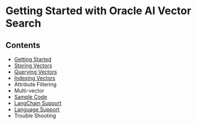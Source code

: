 # Getting Started with Oracle AI Vector Search

## Contents
- [Getting Started](Getting%20Started.md)
- [Storing Vectors](Storing%20Vectors.md)
- [Querying Vectors](Querying%20Vectors.md) 
- [Indexing Vectors](Vector%20Indexes.md) 
- Attribute Filtering
- Multi-vector
- [Sample Code]()
- [LangChain Support](LangChain%20Support.md)
- [Language Support](Language%20Support.md)
- Trouble Shooting


